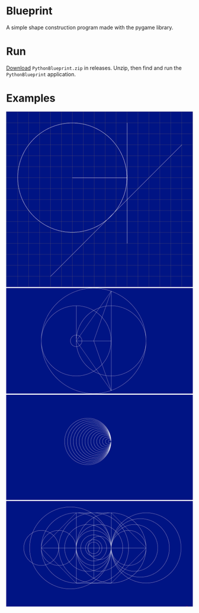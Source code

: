 # Blueprint

A simple shape construction program made with the pygame library.

# Run

[Download](https://github.com/SeanJxie/Blueprint/releases/download/v1.0/PythonBlueprint.zip) `PythonBlueprint.zip` in releases. Unzip, then find and run the `PythonBlueprint` application.

# Examples
![example](https://github.com/SeanJxie/Blueprint/blob/main/images/example.png)
![example_2](https://github.com/SeanJxie/Blueprint/blob/main/images/example_2.png)
![example_3](https://github.com/SeanJxie/Blueprint/blob/main/images/example_3.png)
![example_4](https://github.com/SeanJxie/Blueprint/blob/main/images/example_4.png)


